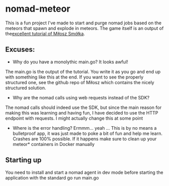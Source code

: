 # nomad-meteor

This is a fun project I've made to start and purge nomad jobs based on the meteors that spawn and explode in meteors. The game itself is an output of the[excellent tutorial of Miłosz Smółka](https://threedots.tech/post/making-games-in-go/).

## Excuses:
- Why do you have a monolythic main.go? It looks awful!

The main.go is the output of the tutorial. You write it as you go and end up with something like this at the end. If you want to see the properly structured one, see the github repo of Miłosz which contains the nicely structured solution.
- Why are the nomad calls using web requests instead of the SDK?

The nomad calls should indeed use the SDK, but since the main reason for making this was learning and having fun, I have decided to use the HTTP endpoint with requests. I might actually change this at some point
- Where is the error handling?
Ermmm... yeah ...
This is by no means a bulletproof app, it was just made to poke a bit of fun and help me learn. Crashes are 100% possible. If it happens make sure to clean up your meteor* containers in Docker manually

## Starting up
You need to install and start a nomad agent in dev mode before starting the application with the standard go run main.go

